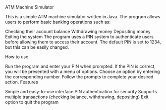 ATM Machine Simulator

This is a simple ATM machine simulator written in Java. The program allows users to perform basic banking operations such as:

Checking their account balance
Withdrawing money
Depositing money
Exiting the system
The program uses a PIN system to authenticate users before allowing them to access their account. The default PIN is set to 1234, but this can be easily changed.

How to use

Run the program and enter your PIN when prompted.
If the PIN is correct, you will be presented with a menu of options.
Choose an option by entering the corresponding number.
Follow the prompts to complete your desired action.
Features

Simple and easy-to-use interface
PIN authentication for security
Supports multiple transactions (checking balance, withdrawing, depositing)
Exit option to quit the program
